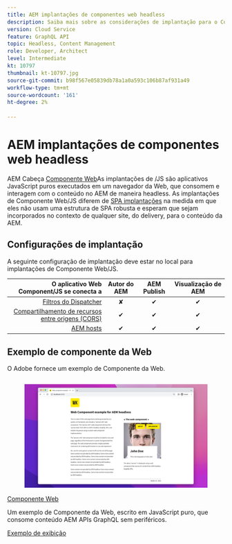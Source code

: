 ```yaml
---
title: AEM implantações de componentes web headless
description: Saiba mais sobre as considerações de implantação para o Componente da Web/implantações de AEM headless puras baseadas em JS.
version: Cloud Service
feature: GraphQL API
topic: Headless, Content Management
role: Developer, Architect
level: Intermediate
kt: 10797
thumbnail: kt-10797.jpg
source-git-commit: b98f567e05839db78a1a0a593c106b87af931a49
workflow-type: tm+mt
source-wordcount: '161'
ht-degree: 2%

---
```



# AEM implantações de componentes web headless

AEM Cabeça [Componente Web](https://developer.mozilla.org/en-US/docs/Web/Web_Components)As implantações de /JS são aplicativos JavaScript puros executados em um navegador da Web, que consomem e interagem com o conteúdo no AEM de maneira headless. As implantações de Componente Web/JS diferem de [SPA implantações](./spa.md) na medida em que eles não usam uma estrutura de SPA robusta e esperam que sejam incorporados no contexto de qualquer site, do delivery, para o conteúdo da AEM.


## Configurações de implantação

A seguinte configuração de implantação deve estar no local para implantações de Componente Web/JS.

| O aplicativo Web Component/JS se conecta a | Autor do AEM | AEM Publish | Visualização de AEM |
|---------------------------------------------------:|:----------:|:-----------:|:-----------:|
| [Filtros do Dispatcher](./configurations/dispatcher-filters.md) | ✘ | ✔ | ✔ |
| [Compartilhamento de recursos entre origens (CORS)](./configurations/cors.md) | ✔ | ✔ | ✔ |
| [AEM hosts](./configurations/aem-hosts.md) | ✔ | ✔ | ✔ |

## Exemplo de componente da Web

O Adobe fornece um exemplo de Componente da Web.

<div class="columns is-multiline">
    <!-- Web Component -->
    <div class="column is-half-tablet is-half-desktop is-one-third-widescreen" aria-label="Web Component" tabindex="0">
       <div class="card">
           <div class="card-image">
               <figure class="image is-16by9">
                   <a href="../example-apps/web-component.md" title="Componente Web" tabindex="-1">
                       <img class="is-bordered-r-small" src="../example-apps/assets/web-component/web-component-card.png" alt="Componente Web">
                   </a>
               </figure>
           </div>
           <div class="card-content is-padded-small">
               <div class="content">
                   <p class="headline is-size-6 has-text-weight-bold"><a href="../example-apps/web-component.md" title="Componente Web">Componente Web</a></p>
                   <p class="is-size-6">Um exemplo de Componente da Web, escrito em JavaScript puro, que consome conteúdo AEM APIs GraphQL sem periféricos.</p>
                   <a href="../example-apps/web-component.md" class="spectrum-Button spectrum-Button--outline spectrum-Button--primary spectrum-Button--sizeM">
                       <span class="spectrum-Button-label has-no-wrap has-text-weight-bold">Exemplo de exibição</span>
                   </a>
               </div>
           </div>
       </div>
    </div>
</div>
